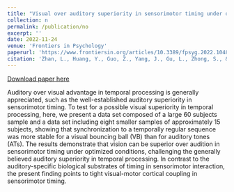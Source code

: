 ```yaml
---
title: "Visual over auditory superiority in sensorimotor timing under optimized condition."
collection: n
permalink: /publication/no
excerpt: ''
date: 2022-11-24
venue: 'Frontiers in Psychology'
paperurl: 'https://www.frontiersin.org/articles/10.3389/fpsyg.2022.1048943/full'
citation: 'Zhan, L., Huang, Y., Guo, Z., Yang, J., Gu, L., Zhong, S., & Wu, X. (2022). &quot;Visual over auditory superiority in sensorimotor timing under optimized condition.&quot; <i>Frontiers in Psychology, 13</i>, 1048943.'
---
```

[Download paper here](http://guogithub0321.github.io/files/paper2.pdf)

Auditory over visual advantage in temporal processing is generally appreciated, such as the well-established auditory superiority in sensorimotor timing. To test for a possible visual superiority in temporal processing, here, we present a data set composed of a large 60 subjects sample and a data set including eight smaller samples of approximately 15 subjects, showing that synchronization to a temporally regular sequence was more stable for a visual bouncing ball (VB) than for auditory tones (ATs). The results demonstrate that vision can be superior over audition in sensorimotor timing under optimized conditions, challenging the generally believed auditory superiority in temporal processing. In contrast to the auditory-specific biological substrates of timing in sensorimotor interaction, the present finding points to tight visual-motor cortical coupling in sensorimotor timing.
